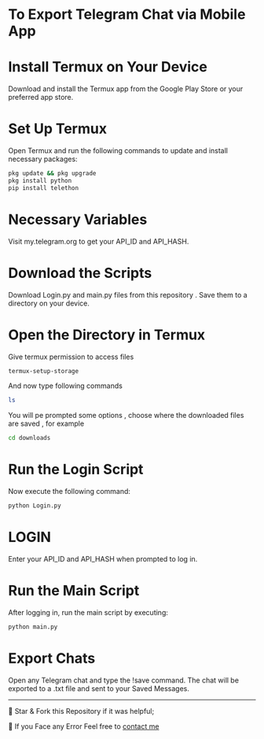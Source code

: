# To Export Telegram Chat via Mobile App

# Install Termux on Your Device
Download and install the Termux app from the Google Play Store or your preferred app store.

# Set Up Termux
Open Termux and run the following commands to update and install necessary packages:

```bash
pkg update && pkg upgrade
pkg install python
pip install telethon
```

# Necessary Variables
Visit my.telegram.org to get your API_ID and API_HASH.

# Download the Scripts
Download Login.py and main.py files from this repository . Save them to a directory on your device.

# Open the Directory in Termux
Give termux permission to access files 
```bash
termux-setup-storage
```
And now type following commands 
```bash
ls
```
You will pe prompted some options , choose where the downloaded files are saved , for example 
```bash
cd downloads
```

# Run the Login Script
Now execute the following command:
```bash
python Login.py
```

# LOGIN
Enter your API_ID and API_HASH when prompted to log in.

# Run the Main Script
After logging in, run the main script by executing:
```bash
python main.py
```

# Export Chats
Open any Telegram chat and type the !save command. The chat will be exported to a .txt file and sent to your Saved Messages.

<hr>

🌟 Star & Fork this Repository if it was helpful;

💌 If you Face any Error Feel free to [contact me](https://t.me/NemesisRoy)
